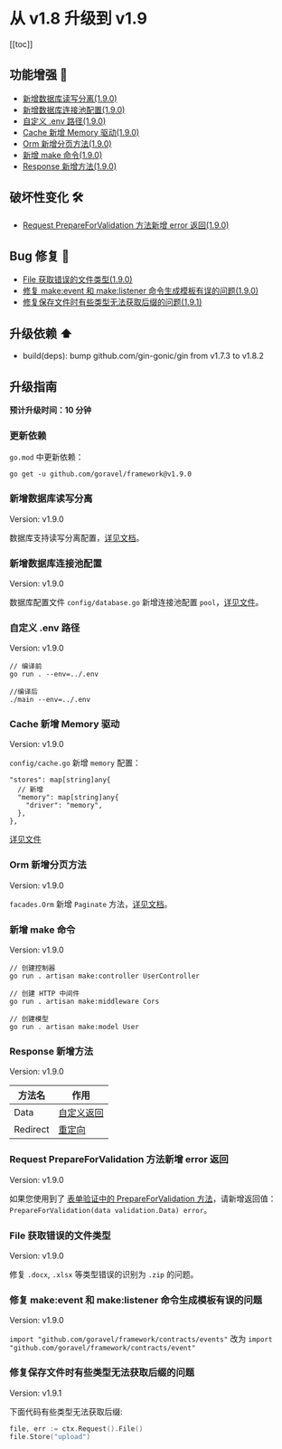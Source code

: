 # 从 v1.8 升级到 v1.9

[[toc]]

## 功能增强 🚀

- [新增数据库读写分离(1.9.0)](#新增数据库读写分离)
- [新增数据库连接池配置(1.9.0)](#新增数据库连接池配置)
- [自定义 .env 路径(1.9.0)](#自定义-.env-路径)
- [Cache 新增 Memory 驱动(1.9.0)](#cache-新增-memory-驱动)
- [Orm 新增分页方法(1.9.0)](#orm-新增分页方法)
- [新增 make 命令(1.9.0)](#新增-make-命令)
- [Response 新增方法(1.9.0)](#response-新增方法)

## 破坏性变化 🛠

- [Request PrepareForValidation 方法新增 error 返回(1.9.0)](#Request-PrepareForValidation-方法新增-error-返回)

## Bug 修复 🐛

- [File 获取错误的文件类型(1.9.0)](#File-获取错误的文件类型)
- [修复 make:event 和 make:listener 命令生成模板有误的问题(1.9.0)](#修复-make:event-和-make:listener-命令生成模板有误的问题)
- [修复保存文件时有些类型无法获取后缀的问题(1.9.1)](#修复保存文件时有些类型无法获取后缀的问题)

## 升级依赖 ⬆️

- build(deps): bump github.com/gin-gonic/gin from v1.7.3 to v1.8.2

## 升级指南

**预计升级时间：10 分钟**

### 更新依赖

`go.mod` 中更新依赖：

```
go get -u github.com/goravel/framework@v1.9.0
```

### 新增数据库读写分离

Version: v1.9.0

数据库支持读写分离配置，[详见文档](../orm/getting-started.md#读写分离)。

### 新增数据库连接池配置

Version: v1.9.0

数据库配置文件 `config/database.go` 新增连接池配置 `pool`，[详见文件](https://github.com/goravel/goravel/blob/v1.9.x/config/database.go)。

### 自定义 .env 路径

Version: v1.9.0

```
// 编译前
go run . --env=../.env

//编译后
./main --env=../.env
```

### Cache 新增 Memory 驱动

Version: v1.9.0

`config/cache.go` 新增 `memory` 配置：

```
"stores": map[string]any{
  // 新增
  "memory": map[string]any{
    "driver": "memory",
  },
},
```

[详见文件](https://github.com/goravel/goravel/blob/v1.9.x/config/cache.go)

### Orm 新增分页方法

Version: v1.9.0

`facades.Orm` 新增 `Paginate` 方法，[详见文档](../orm/getting-started.md#分页)。

### 新增 make 命令

Version: v1.9.0

```
// 创建控制器
go run . artisan make:controller UserController

// 创建 HTTP 中间件
go run . artisan make:middleware Cors

// 创建模型
go run . artisan make:model User
```

### Response 新增方法

Version: v1.9.0

| 方法名        | 作用           |
| -----------  | -------------- |
| Data         | [自定义返回](../the-basics/response.md#自定义返回)     |
| Redirect     | [重定向](../the-basics/response.md#重定向) |

### Request PrepareForValidation 方法新增 error 返回

Version: v1.9.0

如果您使用到了 [表单验证中的 PrepareForValidation 方法](../the-basics/validation.md#验证前格式化数据)，请新增返回值：`PrepareForValidation(data validation.Data) error`。

### File 获取错误的文件类型

Version: v1.9.0

修复 `.docx`, `.xlsx` 等类型错误的识别为 `.zip` 的问题。

### 修复 make:event 和 make:listener 命令生成模板有误的问题

Version: v1.9.0

`import "github.com/goravel/framework/contracts/events"` 改为 `import "github.com/goravel/framework/contracts/event"`

### 修复保存文件时有些类型无法获取后缀的问题

Version: v1.9.1

下面代码有些类型无法获取后缀:

```go
file, err := ctx.Request().File()   
file.Store("upload")
```
